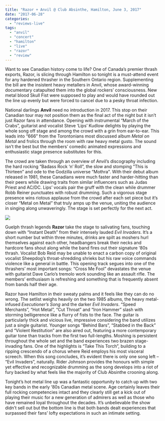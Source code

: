 ```yaml
---
title: "Razor + Anvil @ Club Absinthe, Hamilton, June 3, 2017"
date: "2017-06-28"
categories: 
  - "reviews-live"
tags: 
  - "anvil"
  - "concert"
  - "hamilton"
  - "live"
  - "razor"
  - "review"
---
```


Want to see Canadian history come to life? One of Canada’s premier thrash exports, Razor, is slicing through Hamilton so tonight is a must-attend event for any hardened thrasher in the Southern Ontario region. Supplementing the bill are the insistent heavy metallers in Anvil, whose award-winning documentary catapulted them into the global rockers’ consciousness. New metal blood Skull Fist were supposed to play and would have rounded out the line up evenly but were forced to cancel due to a pesky throat infection.

National darlings **Anvil** need no introduction in 2017. This stop on their Canadian tour may not position them as the final act of the night but it isn’t just Razor fans in attendance. Opening with instrumental “March of the Crabs”, guitarist and vocalist Steve ‘Lips’ Kudlow delights by playing the whole song off stage and among the crowd with a grin from ear-to-ear. This leads into “666” from the Torontonians most discussed album _Metal on Metal_ and frolics through the room with raw heavy metal gusto. The sound isn’t the best but the members’ comedic animated expressions and enthusiastic stage presence substitutes for this.

The crowd are taken through an overview of Anvil’s discography including the hard rocking “Badass Rock ‘n’ Roll”, the slow and stomping “This is Thirteen” and ode to the Godzilla universe “Mothra". With their debut album released in 1981, these Canadians were much faster and harder-hitting than their peers while drawing traits from similar influencers such as Judas Priest and AC/DC. Lips’ vocals pair the gruff with the clean while drummer Robb Reiner punctuates with robust drumming. Such a vigorous stage presence wins riotous applause from the crowd after each set piece but it’s closer “Metal on Metal” that truly amps up the venue, uniting the audience in singing along unwaveringly. The stage is set perfectly for the next act.

![](https://hellbound.ca/wp-content/uploads/2017/06/razor-anvil-hamilton.jpg)

Guelph thrash legends **Razor** take the stage to salivating fans, touching down with “Instant Death” from their intensely lauded _Evil Invaders_. It’s a short number but within three minutes, drinks are spilt as moshers hurl themselves against each other, headbangers break their necks and hardcore fans shout along while the band fires out their signature ‘80s thrash. Vocalist Bob Reid may be unable to enact a carbon copy of original vocalist Sheepdog’s throat-shredding shrieks but his raw voice commands violence like a general in battle. This opening track segues into one of the thrashers’ most important songs: “Cross Me Fool” devastates the venue with guitarist Dave Carlo’s tremolo work sounding like an assault rifle. The members’ enthusiasm is refreshing and something that is frequently absent from bands half their age.

Razor have Hamilton in their sweaty palms and it feels like they can do no wrong. The setlist weighs heavily on the two 1985 albums, the heavy metal-infused _Executioner’s Song_ and the darker _Evil Invaders_. “Speed Merchants”, “Hot Metal”, “Cut Throat” and “Iron Hammer” slash with storming belligerence like a flurry of fists to the face. The guitar is particularly thick and vicious live, impressive considering the band utilizes just a single guitarist. Younger songs “Behind Bars”, “Stabbed in the Back” and “Violent Restitution” are also aired out, featuring a more contemporary guitar tone than tracks from the first two full-lengths. Moshing is persistent throughout the whole set and the band experiences two brazen stage-invading fans. One of the highlights is “Take This Torch”, building to a ripping crescendo of a chorus where Reid employs his most visceral screech. When this song concludes, it’s evident there is only one song left – “Evil Invaders”, naturally. Rider Johnson provides the honours with simple yet effective and recognizable drumming as the song develops into a riot of fury backed by what feels like the majority of Club Absinthe crooning along.

Tonight’s hot metal line up was a fantastic opportunity to catch up with two key bands in the early ‘80s Canadian metal scene. Age certainly leaves their full rocking competencies intact and they clearly still get a kick out of playing their music for a new generation of admirers as well as those who have remained loyal throughout the decades. It’s unbelievable the show didn’t sell out but the bottom line is that both bands dealt experiences that surpassed their fans’ lofty expectations in such an intimate setting.
